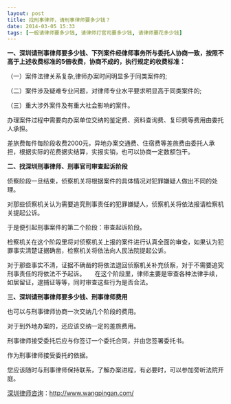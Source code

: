 ```yaml
---
layout: post
title: 找刑事律师，请刑事律师要多少钱？
date: 2014-03-05 15:33
tags: [一般请律师要多少钱, 请律师打官司要多少钱, 请律师要花多少钱]
---
```

<strong>一、深圳请刑事律师要多少钱、下列案件经律师事务所与委托人协商一致，按照不高于上述收费标准的5倍收费，协商不成的，执行规定的收费标准：</strong>

（一）案件法律关系复杂,律师办案时间明显多于同类案件的;

（二）案件涉及疑难专业问题，对律师专业水平要求明显高于同类案件的;

（三）重大涉外案件及有重大社会影响的案件。

办理案件过程中需要向办案单位交纳的鉴定费、资料查询费、复印费等费用由委托人承担。

差旅费每件每阶段收费2000元，异地办案交通费、住宿费等差旅费由委托人承担，根据实际的花费据实结算，实报实销，也可以协商一定数额包干。

<strong>二、找深圳刑事律师、刑事官司审查起诉阶段</strong>

侦察阶段一旦结束，侦察机关将根据案件的具体情况对犯罪嫌疑人做出不同的处理。

对那些侦察机关认为需要追究刑事责任的犯罪嫌疑人，侦察机关将依法报请检察机关提起公诉。

于是便引起刑事案件的第二个阶段：审查起诉阶段。

检察机关在这个阶段里将对侦察机关上报的案件进行认真全面的审查，如果认为犯罪事实清楚证据确凿，检察机关将依法向人民法院提起公诉。

对于那些事实不清，证据不确凿的将依法退回侦察机关补充侦察，对于不需要追究刑事责任的将依法不予起诉。
　
在这个阶段里，律师主要是审查各种法律手续，如居留证，逮捕证等等，同时审查这些行为是否合法。

<strong>三、深圳请刑事律师要多少钱、刑事律师费用</strong>

也可以与刑事律师协商一次交纳几个阶段的费用。

对于到外地办案的，还应该交纳一定的差旅费用。

刑事律师接受委托后应与你签订一个委托合同，并由您签署委托书。

作为刑事律师接受委托的依据。

您应该随时与刑事律师保持联系，了解办案进程，有必要时，可以参加旁听法院开庭。

<a href="http://www.wangpingan.com/">深圳律师咨询</a>：<a href="http://www.wangpingan.com/">http://www.wangpingan.com/</a>

